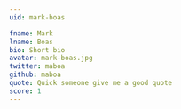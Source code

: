 ```yaml
---
uid: mark-boas

fname: Mark
lname: Boas
bio: Short bio
avatar: mark-boas.jpg
twitter: maboa
github: maboa
quote: Quick someone give me a good quote
score: 1
---
```

